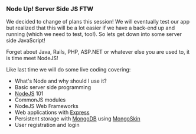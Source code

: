 ### Node Up! Server Side JS FTW

We decided to change of plans this session! We will eventually test our app but realized that this will be a lot easier if we have a back-end up and running (which we need to test, too!). So lets get down into some server side JavaScript!

Forget about Java, Rails, PHP, ASP.NET or whatever else you are used to, it is time meet NodeJS!

Like last time we will do some live coding covering:

* What's Node and why should I use it?
* Basic server side programming
* [NodeJS](http://nodejs.org) 101
* CommonJS modules
* NodeJS Web Frameworks
* Web applications with [Express](http://expressjs.com)
* Persistent storage with [MongoDB](http://mongodb.org) using [MongoSkin](https://github.com/kissjs/node-mongoskin)
* User registration and login